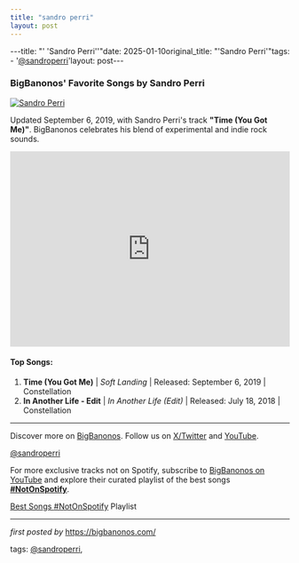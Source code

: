 ```yaml
---
title: "sandro perri"
layout: post
---
```

---title: "' 'Sandro Perri''"date: 2025-01-10original_title: "'Sandro Perri'"tags:  - '[@sandroperri](/tags/sandroperri/)'layout: post---<h3>BigBanonos' Favorite Songs by Sandro Perri</h3><div > <a href="https://toutpartout.be/wp-content/uploads/2020/01/sandro300dpi1-scaled.jpg" target="_blank"> <img src="https://toutpartout.be/wp-content/uploads/2020/01/sandro300dpi1-scaled.jpg" alt="Sandro Perri"> </a></div><p>Updated September 6, 2019, with Sandro Perri's track <strong>"Time (You Got Me)"</strong>. BigBanonos celebrates his blend of experimental and indie rock sounds.</p><iframe src="https://open.spotify.com/embed/playlist/50rJPT9thdZ9p1RYzjShgE?utm_source=generator" width="100%" height="352" frameBorder="0" allowfullscreen="" allow="autoplay; clipboard-write; encrypted-media; fullscreen; picture-in-picture" loading="lazy"></iframe><h4>Top Songs:</h4><ol> <li><strong>Time (You Got Me)</strong> | <em>Soft Landing</em> | Released: September 6, 2019 | Constellation</li> <li><strong>In Another Life - Edit</strong> | <em>In Another Life (Edit)</em> | Released: July 18, 2018 | Constellation</li></ol><hr /><p>Discover more on <a href="https://bigbanonos.com/" target="_blank">BigBanonos</a>. Follow us on <a href="https://x.com/bigbanonos" target="_blank">X/Twitter</a> and <a href="https://www.youtube.com/[@BigBanonos](/tags/BigBanonos/)" target="_blank">YouTube</a>.</p><p>[@sandroperri](/tags/sandroperri/)</p><!--Subscribe and Playlist Links--><div>    <p>For more exclusive tracks not on Spotify, subscribe to <a href="https://www.youtube.com/[@BigBanonos](/tags/BigBanonos/)" target="_blank">BigBanonos on YouTube</a> and explore their curated playlist of the best songs <strong>[#NotOnSpotify](/tags/NotOnSpotify/)</strong>.</p>    <p><a href="https://www.youtube.com/playlist?list=PLtuNtuTatqI0kFahUCbtbfenC_ET5O_tr" target="_blank">Best Songs [#NotOnSpotify](/tags/NotOnSpotify/) Playlist<br /></a></p></div><hr /><p><em>first posted by</em> <a href="https://bigbanonos.com/" rel="noopener" target="_new">https://bigbanonos.com/</a></p><p>tags: [@sandroperri](/tags/sandroperri/),</p>
